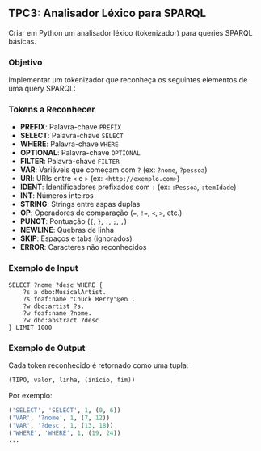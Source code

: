 ## TPC3: Analisador Léxico para SPARQL

Criar em Python um analisador léxico (tokenizador) para queries SPARQL básicas.

### Objetivo

Implementar um tokenizador que reconheça os seguintes elementos de uma query SPARQL:

### Tokens a Reconhecer

- **PREFIX**: Palavra-chave `PREFIX`
- **SELECT**: Palavra-chave `SELECT`
- **WHERE**: Palavra-chave `WHERE`
- **OPTIONAL**: Palavra-chave `OPTIONAL`
- **FILTER**: Palavra-chave `FILTER`
- **VAR**: Variáveis que começam com `?` (ex: `?nome`, `?pessoa`)
- **URI**: URIs entre `<` e `>` (ex: `<http://exemplo.com>`)
- **IDENT**: Identificadores prefixados com `:` (ex: `:Pessoa`, `:temIdade`)
- **INT**: Números inteiros
- **STRING**: Strings entre aspas duplas
- **OP**: Operadores de comparação (`=`, `!=`, `<`, `>`, etc.)
- **PUNCT**: Pontuação (`{`, `}`, `.`, `;`, `,`)
- **NEWLINE**: Quebras de linha
- **SKIP**: Espaços e tabs (ignorados)
- **ERROR**: Caracteres não reconhecidos

### Exemplo de Input

```sparql
SELECT ?nome ?desc WHERE { 
    ?s a dbo:MusicalArtist. 
    ?s foaf:name "Chuck Berry"@en . 
    ?w dbo:artist ?s. 
    ?w foaf:name ?nome. 
    ?w dbo:abstract ?desc 
} LIMIT 1000
```

### Exemplo de Output

Cada token reconhecido é retornado como uma tupla:
```python
(TIPO, valor, linha, (início, fim))
```

Por exemplo:
```python
('SELECT', 'SELECT', 1, (0, 6))
('VAR', '?nome', 1, (7, 12))
('VAR', '?desc', 1, (13, 18))
('WHERE', 'WHERE', 1, (19, 24))
...
```
